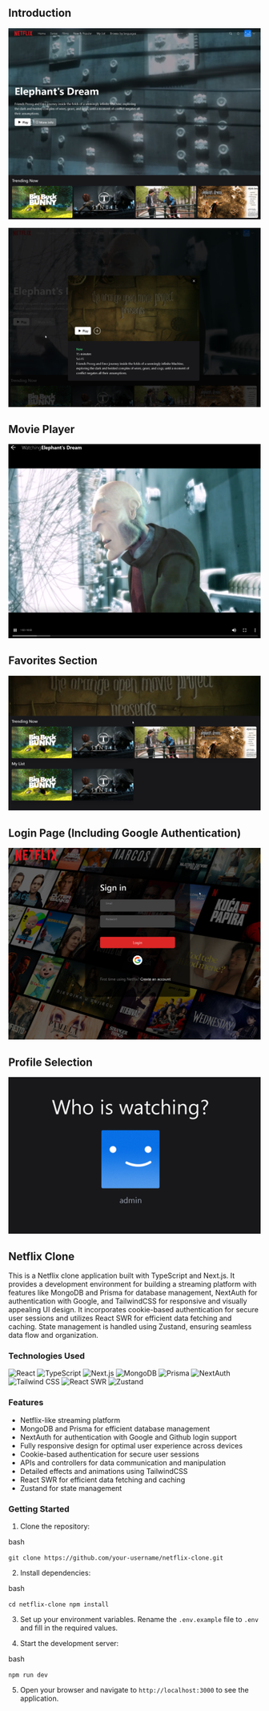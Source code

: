 
## Introduction

![](Attachments/MainPage.png)

![](Attachments/MovieCard.png)

## Movie Player

![](Attachments/MoviePlayer.png)

## Favorites Section

![](Attachments/FavoritesSection.png)

## Login Page (Including Google Authentication)

![](Attachments/LogInPage.png)

## Profile Selection

![](Attachments/ProfileSelection.png)


## Netflix Clone

This is a Netflix clone application built with TypeScript and Next.js. It provides a development environment for building a streaming platform with features like MongoDB and Prisma for database management, NextAuth for authentication with Google, and TailwindCSS for responsive and visually appealing UI design. It incorporates cookie-based authentication for secure user sessions and utilizes React SWR for efficient data fetching and caching. State management is handled using Zustand, ensuring seamless data flow and organization.


### Technologies Used

![React](https://img.shields.io/badge/-ReactJs-61DAFB?logo=react&logoColor=white&style=for-the-badge) ![TypeScript](https://img.shields.io/badge/-TypeScript-3178C6?logo=typescript&logoColor=white&style=for-the-badge) ![Next.js](https://img.shields.io/badge/-Next.js-000000?logo=nextdotjs&logoColor=white&style=for-the-badge) ![MongoDB](https://img.shields.io/badge/-MongoDB-47A248?logo=mongodb&logoColor=white&style=for-the-badge) ![Prisma](https://img.shields.io/badge/-Prisma-1B222D?logo=prisma&logoColor=white&style=for-the-badge) ![NextAuth](https://img.shields.io/badge/-NextAuth-000000?logo=nextdotjs&logoColor=white&style=for-the-badge) ![Tailwind CSS](https://img.shields.io/badge/-Tailwind%20CSS-38B2AC?logo=tailwind-css&logoColor=white&style=for-the-badge) ![React SWR](https://img.shields.io/badge/-React%20SWR-FF4154?logo=react&logoColor=white&style=for-the-badge) ![Zustand](https://img.shields.io/badge/-Zustand-FFD43B?logo=react&logoColor=white&style=for-the-badge)


### Features

- Netflix-like streaming platform
- MongoDB and Prisma for efficient database management
- NextAuth for authentication with Google and Github login support
- Fully responsive design for optimal user experience across devices
- Cookie-based authentication for secure user sessions
- APIs and controllers for data communication and manipulation
- Detailed effects and animations using TailwindCSS
- React SWR for efficient data fetching and caching
- Zustand for state management

### Getting Started

1. Clone the repository:

bash

`git clone https://github.com/your-username/netflix-clone.git`

2. Install dependencies:

bash

`cd netflix-clone npm install`

3. Set up your environment variables. Rename the `.env.example` file to `.env` and fill in the required values.
    
4. Start the development server:
    

bash

`npm run dev`

5. Open your browser and navigate to `http://localhost:3000` to see the application.



